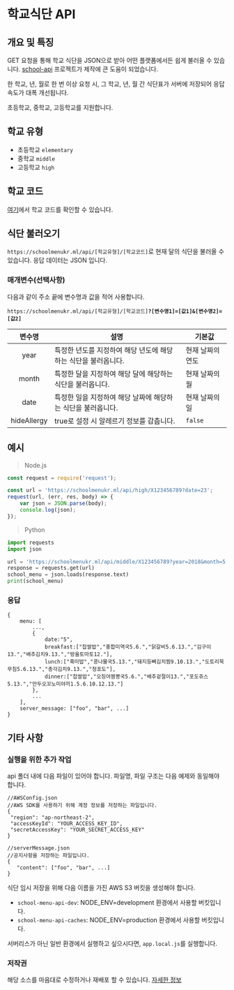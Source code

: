 # 학교식단 API
## 개요 및 특징
GET 요청을 통해 학교 식단을 JSON으로 받아 어떤 플랫폼에서든 쉽게 불러올 수 있습니다.
[school-api](https://github.com/agemor/school-api) 프로젝트가 제작에 큰 도움이 되었습니다.

한 학교, 년, 월로 한 번 이상 요청 시, 그 학교, 년, 월 간 식단표가 서버에 저장되어 응답 속도가 대폭 개선됩니다.

초등학교, 중학교, 고등학교를 지원합니다.

## 학교 유형
 * 초등학교 <code>elementary</code>
 * 중학교 <code>middle</code>
 * 고등학교 <code>high</code>

## 학교 코드
[여기](http://django-env.9bdvzwaqzf.ap-northeast-2.elasticbeanstalk.com/)에서 학교 코드를 확인할 수 있습니다.

## 식단 불러오기
<code>https://<span></span>schoolmenukr.<span></span>ml/api/[학교유형]/[학교코드]</code>로 현재 달의 식단을 불러올 수 있습니다. 응답 데이터는 JSON 입니다.

### 매개변수(선택사항)
다음과 같이 주소 끝에 변수명과 값을 적어 사용합니다.

<code>https://<span></span>schoolmenukr.<span></span>ml/api/[학교유형]/[학교코드]<strong>?[변수명1]=[값1]&[변수명2]=[값2]</strong></code>

| 변수명 | 설명 | 기본값 |
| :------: | ------ | ------ |
| year | 특정한 년도를 지정하여 해당 년도에 해당하는 식단을 불러옵니다. | 현재 날짜의 연도 | 
| month | 특정한 달을 지정하여 해당 달에 해당하는 식단을 불러옵니다. | 현재 날짜의 월 |
| date | 특정한 일을 지정하여 해당 날짜에 해당하는 식단을 불러옵니다. | 현재 날짜의 일 |
| hideAllergy | true로 설정 시 알레르기 정보를 감춥니다. | <code>false</code> |

## 예시
 > Node.js
```javascript
const request = require('request');

const url = 'https://schoolmenukr.ml/api/high/X123456789?date=23';
request(url, (err, res, body) => {
    var json = JSON.parse(body);
    console.log(json);
});
```
 > Python
```python
import requests
import json

url = 'https://schoolmenukr.ml/api/middle/X123456789?year=2018&month=5'
response = requests.get(url)
school_menu = json.loads(response.text)
print(school_menu)
```

### 응답
```
{
    menu: [
        ...,
        {
            date:"5",
            breakfast:["찹쌀밥","홍합미역국5.6.","닭갈비5.6.13.","김구이13.","배추김치9.13.","방울토마토12."],
            lunch:["흑미밥","콩나물국5.13.","돼지등뼈김치찜9.10.13.","도토리묵무침5.6.13.","총각김치9.13.","청포도"],
            dinner:["찹쌀밥","오징어짬뽕국5.6.","배추겉절이13.","포도쥬스5.13.","만두오꼬노미야끼1.5.6.10.12.13."]
        },
        ...
    ],
    server_message: ["foo", "bar", ...]
}
```

## 기타 사항
### 실행을 위한 추가 작업
 api 폴더 내에 다음 파일이 있어야 합니다. 파일명, 파일 구조는 다음 예제와 동일해야 합니다.
 ```
//AWSConfig.json
//AWS SDK를 사용하기 위해 계정 정보를 저장하는 파일입니다.
{
  "region": "ap-northeast-2",
  "accessKeyId": "YOUR_ACCESS_KEY_ID",
  "secretAccessKey": "YOUR_SECRET_ACCESS_KEY"
}
 ```

 ```
//serverMessage.json
//공지사항을 저장하는 파일입니다.
{
    "content": ["foo", "bar", ...]
}
 ```


식단 임시 저장을 위해 다음 이름을 가진 AWS S3 버킷을 생성해야 합니다.
 * <code>school-menu-api-dev</code>: NODE_ENV=development 환경에서 사용할 버킷입니다.
 * <code>school-menu-api-caches</code>: NODE_ENV=production 환경에서 사용할 버킷입니다.


서버리스가 아닌 일반 환경에서 실행하고 싶으시다면, <code>app.local.js</code>를 실행합니다.

### 저작권
해당 소스를 마음대로 수정하거나 재배포 할 수 있습니다. [자세한 정보](https://namu.wiki/w/MIT%20허가서)